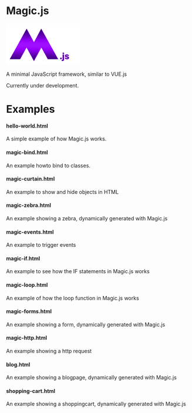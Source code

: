 # Magic.js

<img src="https://github.com/flaneurette/Magic.js/blob/main/assets/images/magic-js-logo.png" />

A minimal JavaScript framework, similar to VUE.js

Currently under development.

# Examples

#### hello-world.html
A simple example of how Magic.js works.
#### magic-bind.html
An example howto bind to classes.
#### magic-curtain.html
An example to show and hide objects in HTML
#### magic-zebra.html
An example showing a zebra, dynamically generated with Magic.js
#### magic-events.html
An example to trigger events
#### magic-if.html
An example to see how the IF statements in Magic.js works
#### magic-loop.html
An example of how the loop function in Magic.js works
#### magic-forms.html
An example showing a form, dynamically generated with Magic.js
#### magic-http.html
An example showing a http request

#### blog.html
An example showing a blogpage, dynamically generated with Magic.js
#### shopping-cart.html
An example showing a shoppingcart, dynamically generated with Magic.js

